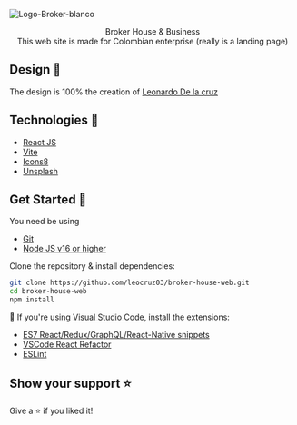 ![Logo-Broker-blanco](https://user-images.githubusercontent.com/93545076/172902302-d61157e9-ace8-4b79-9753-04ae8a9e1397.png)

<div align="center">
  Broker House & Business
  <br />
  This web site is made for Colombian enterprise (really is a landing page)
</div>

## Design 🎨

The design is 100% the creation of [Leonardo De la cruz](https://www.instagram.com/delcruz_/)

## Technologies 🦾

- [React JS](https://reactjs.org/)
- [Vite](https://vitejs.dev/)
- [Icons8](https://icons8.com/)
- [Unsplash](https://unsplash.com/es)

## Get Started 🚀

You need be using

- [Git](https://git-scm.com/downloads)
- [Node JS v16 or higher](https://nodejs.org/es/download/)

Clone the repository & install dependencies:

```bash
git clone https://github.com/leocruz03/broker-house-web.git
cd broker-house-web
npm install
```

📢 If you're using [Visual Studio Code](https://code.visualstudio.com/), install the extensions:
- [ES7 React/Redux/GraphQL/React-Native snippets](https://marketplace.visualstudio.com/items?itemName=dsznajder.es7-react-js-snippets)
- [VSCode React Refactor](https://marketplace.visualstudio.com/items?itemName=planbcoding.vscode-react-refactor)
- [ESLint](https://marketplace.visualstudio.com/items?itemName=dbaeumer.vscode-eslint)

## Show your support ⭐️

Give a ⭐️ if you liked it!

